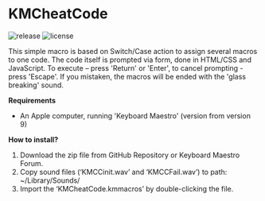 # KMCheatCode

![release](https://badgen.net/github/release/ffbsoffa/KMCheatCode)
![license](https://badgen.net/github/license/ffbsoffa/KMCheatCode)

This simple macro is based on Switch/Case action to assign several macros to one code. The code itself is prompted via form, done in HTML/CSS and JavaScript. To execute – press 'Return' or 'Enter', to cancel prompting - press 'Escape'.
If you mistaken, the macros will be ended with the 'glass breaking' sound.

**Requirements**
- An Apple computer, running 'Keyboard Maestro' (version from version 9)

**How to install?**
1. Download the zip file from GitHub Repository or Keyboard Maestro Forum.
2. Copy sound files (‘KMCCinit.wav’ and ‘KMCCFail.wav’) to path: ~/Library/Sounds/
3. Import the ‘KMCheatCode.kmmacros’ by double-clicking the file.
